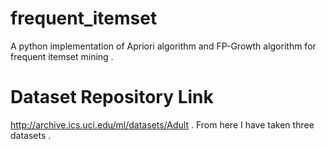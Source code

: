 # frequent_itemset
A python implementation of Apriori algorithm and FP-Growth algorithm for frequent itemset mining .
# Dataset Repository Link 
http://archive.ics.uci.edu/ml/datasets/Adult . From here I have taken three datasets .
